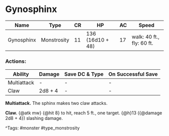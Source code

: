 # Gynosphinx

| Name | Type | CR | HP | AC | Speed |
|------|------|----|----|----|-------|
| Gynosphinx | Monstrosity | 11 | 136 (16d10 + 48) | 17 | walk: 40 ft., fly: 60 ft. |

### Actions:

| Ability | Damage | Save DC & Type | On Successful Save |
|---------|--------|----------------|--------------------|
| Multiattack | - | - | - |
| Claw | 2d8 + 4 | - | - |


**Multiattack.** The sphinx makes two claw attacks.

**Claw.** {@atk mw} {@hit 8} to hit, reach 5 ft., one target. {@h}13 ({@damage 2d8 + 4}) slashing damage.

^Tags: #monster #type_monstrosity